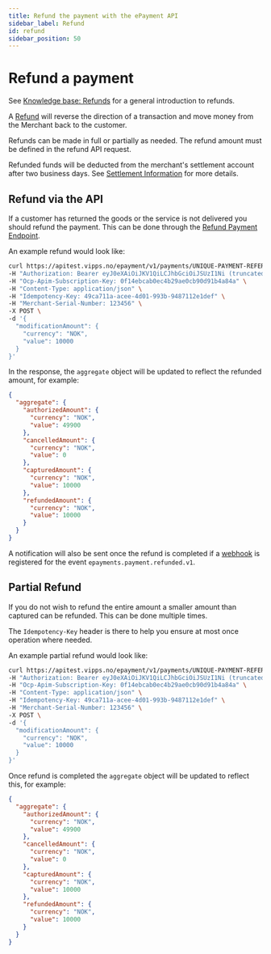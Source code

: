 ```yaml
---
title: Refund the payment with the ePayment API
sidebar_label: Refund
id: refund
sidebar_position: 50
---
```



# Refund a payment

See
[Knowledge base: Refunds](https://developer.vippsmobilepay.com/docs/knowledge-base/refund)
for a general introduction to refunds.

A [Refund][refund-payment-endpoint] will reverse the direction of a transaction and move money from the Merchant back to the customer.

Refunds can be made in full or partially as needed. The refund amount must be defined in the refund API request.

Refunded funds will be deducted from the merchant's settlement account after two business days. See [Settlement Information](https://developer.vippsmobilepay.com/docs/settlements) for more details.

## Refund via the API

If a customer has returned the goods or the service is not delivered you should refund the payment.
This can be done through the [Refund Payment Endpoint][refund-payment-endpoint].

An example refund would look like:

```bash
curl https://apitest.vipps.no/epayment/v1/payments/UNIQUE-PAYMENT-REFERENCE/refund \
-H "Authorization: Bearer eyJ0eXAiOiJKV1QiLCJhbGciOiJSUzI1Ni (truncated)" \
-H "Ocp-Apim-Subscription-Key: 0f14ebcab0ec4b29ae0cb90d91b4a84a" \
-H "Content-Type: application/json" \
-H "Idempotency-Key: 49ca711a-acee-4d01-993b-9487112e1def" \
-H "Merchant-Serial-Number: 123456" \
-X POST \
-d '{
  "modificationAmount": {
    "currency": "NOK",
    "value": 10000
  }
}'
```

In the response, the `aggregate` object will be updated to reflect the refunded amount, for example:

```json
{
  "aggregate": {
    "authorizedAmount": {
      "currency": "NOK",
      "value": 49900
    },
    "cancelledAmount": {
      "currency": "NOK",
      "value": 0
    },
    "capturedAmount": {
      "currency": "NOK",
      "value": 10000
    },
    "refundedAmount": {
      "currency": "NOK",
      "value": 10000
    }
  }
}
```

A notification will also be sent once the refund is completed if a
[webhook](../features/webhooks.md)
is registered for the event `epayments.payment.refunded.v1`.

## Partial Refund

If you do not wish to refund the entire amount a smaller amount than captured can be refunded. This can be done multiple times.

The `Idempotency-Key` header is there to help you ensure at most once operation where needed.

An example partial refund would look like:

```bash
curl https://apitest.vipps.no/epayment/v1/payments/UNIQUE-PAYMENT-REFERENCE/refund \
-H "Authorization: Bearer eyJ0eXAiOiJKV1QiLCJhbGciOiJSUzI1Ni (truncated)" \
-H "Ocp-Apim-Subscription-Key: 0f14ebcab0ec4b29ae0cb90d91b4a84a" \
-H "Content-Type: application/json" \
-H "Idempotency-Key: 49ca711a-acee-4d01-993b-9487112e1def" \
-H "Merchant-Serial-Number: 123456" \
-X POST \
-d '{
  "modificationAmount": {
    "currency": "NOK",
    "value": 10000
  }
}'
```

Once refund is completed the `aggregate` object will be updated to reflect this, for example:

```json
{
  "aggregate": {
    "authorizedAmount": {
      "currency": "NOK",
      "value": 49900
    },
    "cancelledAmount": {
      "currency": "NOK",
      "value": 0
    },
    "capturedAmount": {
      "currency": "NOK",
      "value": 10000
    },
    "refundedAmount": {
      "currency": "NOK",
      "value": 10000
    }
  }
}
```

[refund-payment-endpoint]: https://developer.vippsmobilepay.com/api/epayment#tag/AdjustPayments/operation/refundPayment
